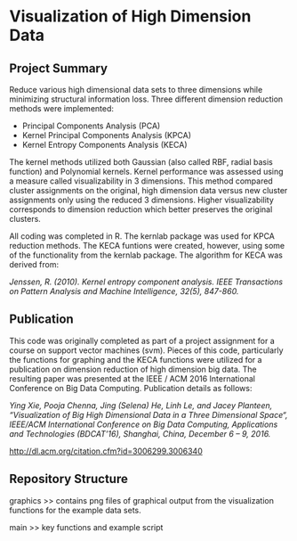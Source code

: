 # Visualization of High Dimension Data

## Project Summary
Reduce various high dimensional data sets to three dimensions while minimizing structural information loss.  Three different dimension reduction methods were implemented:
  - Principal Components Analysis (PCA)
  - Kernel Principal Components Analysis (KPCA)
  - Kernel Entropy Components Analysis (KECA)

The kernel methods utilized both Gaussian (also called RBF, radial basis function) and Polynomial kernels.  Kernel performance was assessed using a measure called visualizability in 3 dimensions.  This method compared cluster assignments on the original, high dimension data versus new cluster assignments only using the reduced 3 dimensions.  Higher visualizability corresponds to dimension reduction which better preserves the original clusters.

All coding was completed in R.  The kernlab package was used for KPCA reduction methods.  The KECA funtions were created, however, using some of the functionality from the kernlab package.  The algorithm for KECA was derived from:

_Jenssen, R. (2010).  Kernel entropy component analysis.  IEEE Transactions on Pattern Analysis and Machine Intelligence, 32(5), 847-860._

## Publication
This code was originally completed as part of a project assignment for a course on support vector machines (svm).  Pieces of this code, particularly the functions for graphing and the KECA functions were utilized for a publication on dimension reduction of high dimension big data.  The resulting paper was presented at the IEEE / ACM 2016 International Conference on Big Data Computing.  Publication details as follows:

_Ying Xie, Pooja Chenna, Jing (Selena) He, Linh Le, and Jacey Planteen, “Visualization of Big High Dimensional Data in a Three Dimensional Space“, IEEE/ACM International Conference on Big Data Computing, Applications and Technologies (BDCAT’16), Shanghai, China, December 6 – 9, 2016._

http://dl.acm.org/citation.cfm?id=3006299.3006340

## Repository Structure
graphics >> contains png files of graphical output from the visualization functions for the example data sets.

main >> key functions and example script
